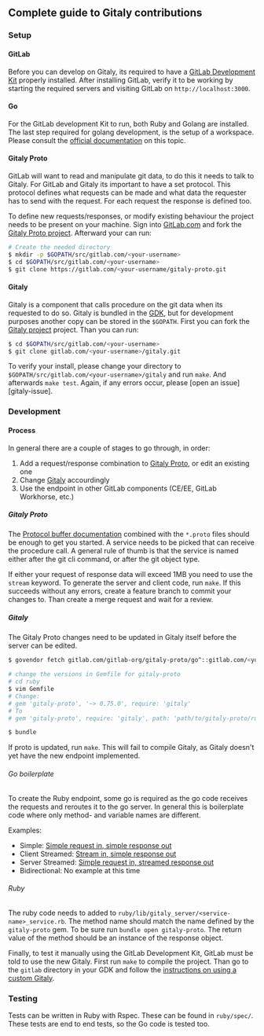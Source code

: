 ## Complete guide to Gitaly contributions

### Setup

#### GitLab

Before you can develop on Gitaly, its required to have a
[GitLab Development Kit][gdk] properly installed. After installing GitLab, verify
it to be working by starting the required servers and visiting GitLab on
`http://localhost:3000`.

#### Go

For the GitLab development Kit to run, both Ruby and Golang are installed.
The last step required for golang development, is the setup of a workspace.
Please consult the [official documentation][go-workspace] on this topic.

#### Gitaly Proto

GitLab will want to read and manipulate git data, to do this it needs to talk
to Gitaly. For GitLab and Gitaly its important to have a set protocol. This
protocol defines what requests can be made and what data the requester has to
send with the request. For each request the response is defined too.

To define new requests/responses, or modify existing behaviour the project
needs to be present on your machine. Sign into [GitLab.com][gitlab] and
fork the [Gitaly Proto project][gitaly-proto]. Afterward your can run:

```bash
# Create the needed directory
$ mkdir -p $GOPATH/src/gitlab.com/<your-username>
$ cd $GOPATH/src/gitlab.com/<your-username>
$ git clone https://gitlab.com/<your-username/gitaly-proto.git
```
#### Gitaly

Gitaly is a component that calls procedure on the git data when its requested
to do so. Gitaly is bundled in the [GDK][gdk], but for development purposes
another copy can be stored in the `$GOPATH`. First you can fork the
[Gitaly project][gitaly] project. Than you can run:

```bash
$ cd $GOPATH/src/gitlab.com/<your-username>
$ git clone gitlab.com/<your-username>/gitaly.git
```

To verify your install, please change your directory to
`$GOPATH/src/gitlab.com/<your-username>/gitaly` and run `make`. And afterwards
`make test`. Again, if any errors occur, please [open an issue][gitaly-issue].

### Development

#### Process

In general there are a couple of stages to go through, in order:
1. Add a request/response combination to [Gitaly Proto][gitaly-proto], or edit
  an existing one
1. Change [Gitaly][gitaly] accourdingly
1. Use the endpoint in other GitLab components (CE/EE, GitLab Workhorse, etc.)

##### Gitaly Proto

The [Protocol buffer documentation][proto-docs] combined with the `*.proto` files
should be enough to get you started. A service needs to be picked that can
receive the procedure call. A general rule of thumb is that the service is named
either after the git cli command, or after the git object type.

If either your request of response data will exceed 1MB you need to use the
`stream` keyword. To generate the server and client code, run `make`. If this
succeeds without any errors, create a feature branch to commit your changes to.
Than create a merge request and wait for a review.

##### Gitaly

The Gitaly Proto changes need to be updated in Gitaly itself before the server
can be edited.

```bash
$ govendor fetch gitlab.com/gitlab-org/gitaly-proto/go^::gitlab.com/<your-username>/gitaly-proto/go@<your-feature-branch>

# change the versions in Gemfile for gitaly-proto
# cd ruby
$ vim Gemfile
# Change:
# gem 'gitaly-proto', '~> 0.75.0', require: 'gitaly' 
# To 
# gem 'gitaly-proto', require: 'gitaly', path: 'path/to/gitaly-proto/ruby'

$ bundle
```

If proto is updated, run `make`. This will fail to compile Gitaly, as Gitaly
doesn't yet have the new endpoint implemented.

###### Go boilerplate

To create the Ruby endpoint, some go is required as the go code receives the
requests and reroutes it to the go server. In general this is boilerplate code
where only method- and variable names are different.

Examples:
- Simple: [Simple request in, simple response out](https://gitlab.com/gitlab-org/gitaly/blob/6841327adea214666417ee339ca37b58b20c649c/internal/service/wiki/delete_page.go)
- Client Streamed: [Stream in, simple response out](https://gitlab.com/gitlab-org/gitaly/blob/6841327adea214666417ee339ca37b58b20c649c/internal/service/wiki/write_page.go)
- Server Streamed: [Simple request in, streamed response out](https://gitlab.com/gitlab-org/gitaly/blob/6841327adea214666417ee339ca37b58b20c649c/internal/service/wiki/find_page.go)
- Bidirectional: No example at this time

###### Ruby

The ruby code needs to added to `ruby/lib/gitaly_server/<service-name>_service.rb`.
The method name should match the name defined by the `gitaly-proto` gem. To be sure
run `bundle open gitaly-proto`. The return value of the method should be an
instance of the response object.

Finally, to test it manually using the GitLab Development Kit, GitLab must be told
to use the new Gitaly. First run `make` to compile the project. Than go to the
`gitlab` directory in your GDK and follow the [instructions on using a custom Gitaly][custom-gitaly].

### Testing

Tests can be written in Ruby with Rspec. These can be found in `ruby/spec/`. These tests are
end to end tests, so the Go code is tested too.

[custom-gitaly]: https://docs.gitlab.com/ee/development/gitaly.html#running-tests-with-a-locally-modified-version-of-gitaly
[gdk]: https://gitlab.com/gitlab-org/gitlab-development-kit/#getting-started
[git-remote]: https://git-scm.com/book/en/v2/Git-Basics-Working-with-Remotes
[gitaly]: https://gitlab.com/gitlab-org/gitaly
[gitaly]: https://gitlab.com/gitlab-org/gitaly/issues
[gitaly-proto]: https://gitlab.com/gitlab-org/gitaly-proto
[gitaly-proto-issue]: https://gitlab.com/gitlab-org/gitaly-proto/issues
[gitlab]: https://gitlab.com
[go-workspace]: https://golang.org/doc/code.html#Workspaces
[proto-docs]: https://developers.google.com/protocol-buffers/docs/overview
